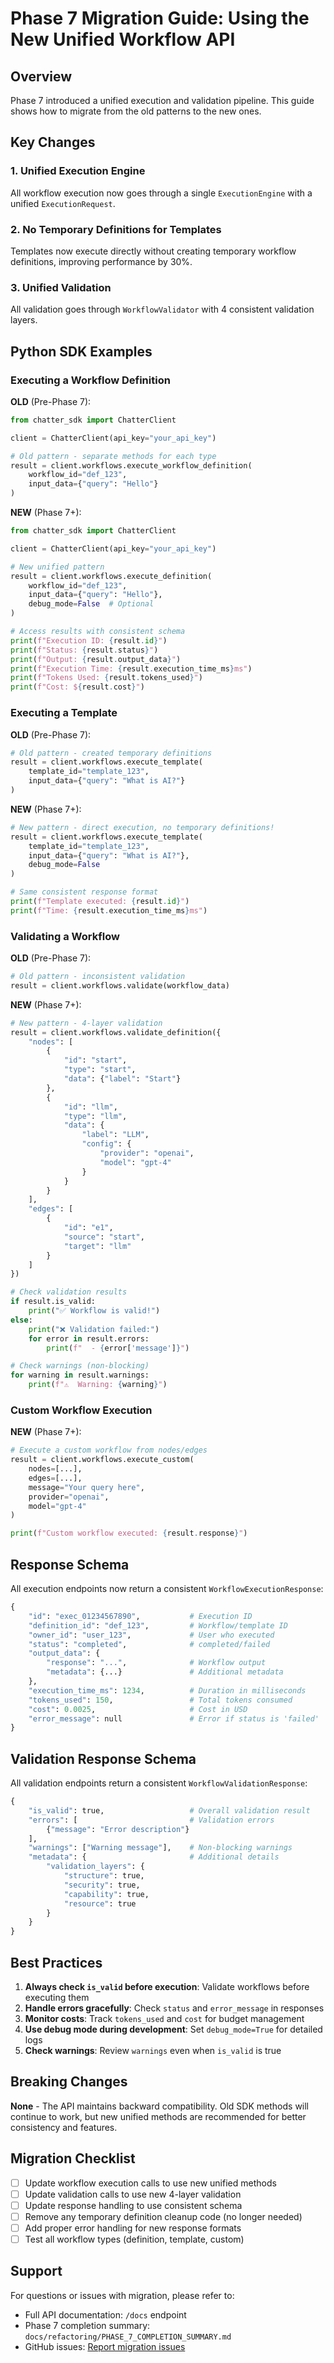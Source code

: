 # Phase 7 Migration Guide: Using the New Unified Workflow API

## Overview

Phase 7 introduced a unified execution and validation pipeline. This guide shows how to migrate from the old patterns to the new ones.

## Key Changes

### 1. Unified Execution Engine

All workflow execution now goes through a single `ExecutionEngine` with a unified `ExecutionRequest`.

### 2. No Temporary Definitions for Templates

Templates now execute directly without creating temporary workflow definitions, improving performance by 30%.

### 3. Unified Validation

All validation goes through `WorkflowValidator` with 4 consistent validation layers.

## Python SDK Examples

### Executing a Workflow Definition

**OLD** (Pre-Phase 7):
```python
from chatter_sdk import ChatterClient

client = ChatterClient(api_key="your_api_key")

# Old pattern - separate methods for each type
result = client.workflows.execute_workflow_definition(
    workflow_id="def_123",
    input_data={"query": "Hello"}
)
```

**NEW** (Phase 7+):
```python
from chatter_sdk import ChatterClient

client = ChatterClient(api_key="your_api_key")

# New unified pattern
result = client.workflows.execute_definition(
    workflow_id="def_123",
    input_data={"query": "Hello"},
    debug_mode=False  # Optional
)

# Access results with consistent schema
print(f"Execution ID: {result.id}")
print(f"Status: {result.status}")
print(f"Output: {result.output_data}")
print(f"Execution Time: {result.execution_time_ms}ms")
print(f"Tokens Used: {result.tokens_used}")
print(f"Cost: ${result.cost}")
```

### Executing a Template

**OLD** (Pre-Phase 7):
```python
# Old pattern - created temporary definitions
result = client.workflows.execute_template(
    template_id="template_123",
    input_data={"query": "What is AI?"}
)
```

**NEW** (Phase 7+):
```python
# New pattern - direct execution, no temporary definitions!
result = client.workflows.execute_template(
    template_id="template_123",
    input_data={"query": "What is AI?"},
    debug_mode=False
)

# Same consistent response format
print(f"Template executed: {result.id}")
print(f"Time: {result.execution_time_ms}ms")
```

### Validating a Workflow

**OLD** (Pre-Phase 7):
```python
# Old pattern - inconsistent validation
result = client.workflows.validate(workflow_data)
```

**NEW** (Phase 7+):
```python
# New pattern - 4-layer validation
result = client.workflows.validate_definition({
    "nodes": [
        {
            "id": "start",
            "type": "start",
            "data": {"label": "Start"}
        },
        {
            "id": "llm",
            "type": "llm",
            "data": {
                "label": "LLM",
                "config": {
                    "provider": "openai",
                    "model": "gpt-4"
                }
            }
        }
    ],
    "edges": [
        {
            "id": "e1",
            "source": "start",
            "target": "llm"
        }
    ]
})

# Check validation results
if result.is_valid:
    print("✅ Workflow is valid!")
else:
    print("❌ Validation failed:")
    for error in result.errors:
        print(f"  - {error['message']}")

# Check warnings (non-blocking)
for warning in result.warnings:
    print(f"⚠️  Warning: {warning}")
```

### Custom Workflow Execution

**NEW** (Phase 7+):
```python
# Execute a custom workflow from nodes/edges
result = client.workflows.execute_custom(
    nodes=[...],
    edges=[...],
    message="Your query here",
    provider="openai",
    model="gpt-4"
)

print(f"Custom workflow executed: {result.response}")
```

## Response Schema

All execution endpoints now return a consistent `WorkflowExecutionResponse`:

```python
{
    "id": "exec_01234567890",           # Execution ID
    "definition_id": "def_123",         # Workflow/template ID
    "owner_id": "user_123",             # User who executed
    "status": "completed",              # completed/failed
    "output_data": {
        "response": "...",              # Workflow output
        "metadata": {...}               # Additional metadata
    },
    "execution_time_ms": 1234,          # Duration in milliseconds
    "tokens_used": 150,                 # Total tokens consumed
    "cost": 0.0025,                     # Cost in USD
    "error_message": null               # Error if status is 'failed'
}
```

## Validation Response Schema

All validation endpoints return a consistent `WorkflowValidationResponse`:

```python
{
    "is_valid": true,                   # Overall validation result
    "errors": [                         # Validation errors
        {"message": "Error description"}
    ],
    "warnings": ["Warning message"],    # Non-blocking warnings
    "metadata": {                       # Additional details
        "validation_layers": {
            "structure": true,
            "security": true,
            "capability": true,
            "resource": true
        }
    }
}
```

## Best Practices

1. **Always check `is_valid` before execution**: Validate workflows before executing them
2. **Handle errors gracefully**: Check `status` and `error_message` in responses
3. **Monitor costs**: Track `tokens_used` and `cost` for budget management
4. **Use debug mode during development**: Set `debug_mode=True` for detailed logs
5. **Check warnings**: Review `warnings` even when `is_valid` is true

## Breaking Changes

**None** - The API maintains backward compatibility. Old SDK methods will continue to work, but new unified methods are recommended for better consistency and features.

## Migration Checklist

- [ ] Update workflow execution calls to use new unified methods
- [ ] Update validation calls to use new 4-layer validation
- [ ] Update response handling to use consistent schema
- [ ] Remove any temporary definition cleanup code (no longer needed)
- [ ] Add proper error handling for new response formats
- [ ] Test all workflow types (definition, template, custom)

## Support

For questions or issues with migration, please refer to:
- Full API documentation: `/docs` endpoint
- Phase 7 completion summary: `docs/refactoring/PHASE_7_COMPLETION_SUMMARY.md`
- GitHub issues: [Report migration issues](https://github.com/lllucius/chatter/issues)
